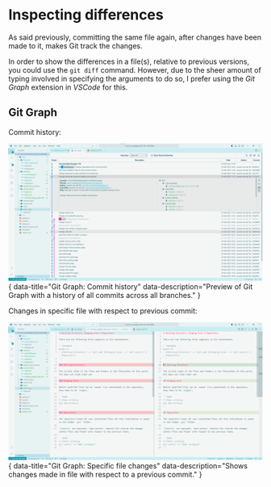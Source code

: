 # Inspecting differences

As said previously, committing the same file again, after changes have been made to it, makes Git track the changes.

In order to show the differences in a file(s), relative to previous versions, you could use the `git diff` command. However, due to the sheer amount of typing involved in specifying the arguments to do so, I prefer using the *Git Graph* extension in *VSCode* for this.

## Git Graph

Commit history:

![Overview](../static/img/file_changes_overview.png){ data-title="Git Graph: Commit history" data-description="Preview of Git Graph with a history of all commits across all branches." }

Changes in specific file with respect to previous commit:

![Details](../static/img/file_changes_details.png){ data-title="Git Graph: Specific file changes" data-description="Shows changes made in file with respect to a previous commit." } 